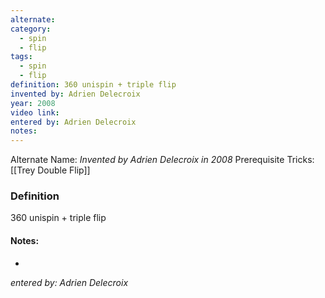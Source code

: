 ```yaml
---
alternate: 
category:
  - spin
  - flip
tags:
  - spin
  - flip
definition: 360 unispin + triple flip
invented by: Adrien Delecroix
year: 2008
video link: 
entered by: Adrien Delecroix
notes: 
---
```

Alternate Name: 
*Invented by Adrien Delecroix in 2008*
Prerequisite Tricks: [[Trey Double Flip]]

### Definition
360 unispin + triple flip


#### Notes:
- 
*entered by: Adrien Delecroix*
